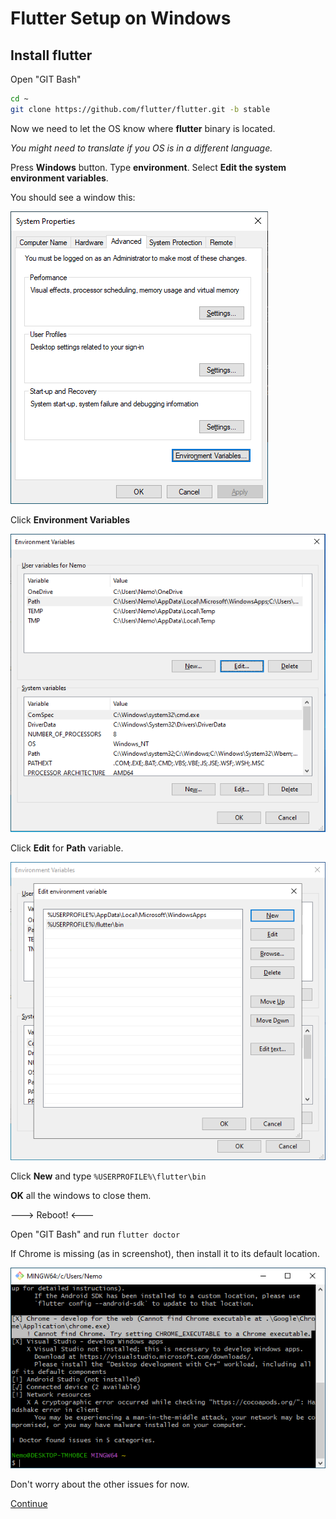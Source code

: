 # Flutter Setup on Windows

## Install flutter

Open "GIT Bash"

```sh
cd ~
git clone https://github.com/flutter/flutter.git -b stable
```

Now we need to let the OS know where **flutter** binary is located.

*You might need to translate if you OS is in a different language.*

Press **Windows** button.
Type **environment**.
Select **Edit the system environment variables**.

You should see a window this:

![](./screenshots/envvar1.png)

Click **Environment Variables**

![](./screenshots/envvar2.png)

Click **Edit** for **Path** variable.

![](./screenshots/envvar3.png)

Click **New** and type `%USERPROFILE%\flutter\bin`

**OK** all the windows to close them.

---> Reboot! <---

Open "GIT Bash" and run `flutter doctor`

If Chrome is missing (as in screenshot), then install it to its default location.

![](./screenshots/doctor_missing_chrome.png)

Don't worry about the other issues for now.

[Continue](./android.md)
